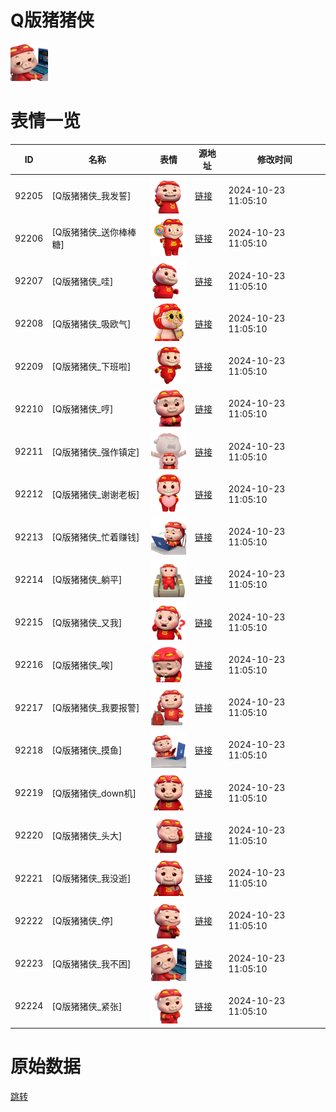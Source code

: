 # Q版猪猪侠

<img src="./cover.png" height="60" alt="cover" />

# 表情一览

|ID|名称|表情|源地址|修改时间|
|----|----|----|----|----|
|92205|[Q版猪猪侠_我发誓]|<img src="./pic/092205_%5BQ版猪猪侠_我发誓%5D.png" height="60" alt="我发誓"/>|[链接](https://i0.hdslb.com/bfs/garb/08a72d27f710db5659ad09b8e99f37e25497bc86.png)|2024-10-23 11:05:10|
|92206|[Q版猪猪侠_送你棒棒糖]|<img src="./pic/092206_%5BQ版猪猪侠_送你棒棒糖%5D.png" height="60" alt="送你棒棒糖"/>|[链接](https://i0.hdslb.com/bfs/garb/4da14cd3cfc3f7fcb56dc9ef11fc56330a180f41.png)|2024-10-23 11:05:10|
|92207|[Q版猪猪侠_哇]|<img src="./pic/092207_%5BQ版猪猪侠_哇%5D.png" height="60" alt="哇"/>|[链接](https://i0.hdslb.com/bfs/garb/292d731de6be7f89df4d945dee8f102f624221ab.png)|2024-10-23 11:05:10|
|92208|[Q版猪猪侠_吸欧气]|<img src="./pic/092208_%5BQ版猪猪侠_吸欧气%5D.png" height="60" alt="吸欧气"/>|[链接](https://i0.hdslb.com/bfs/garb/d66c722088443fd7a282ff7ed3a8406222e4b5c1.png)|2024-10-23 11:05:10|
|92209|[Q版猪猪侠_下班啦]|<img src="./pic/092209_%5BQ版猪猪侠_下班啦%5D.png" height="60" alt="下班啦"/>|[链接](https://i0.hdslb.com/bfs/garb/e739cad91a1f6238d6f37ed656936c1e844a181f.png)|2024-10-23 11:05:10|
|92210|[Q版猪猪侠_哼]|<img src="./pic/092210_%5BQ版猪猪侠_哼%5D.png" height="60" alt="哼"/>|[链接](https://i0.hdslb.com/bfs/garb/fdda7e681ae36815947ce7ff02eb1b64a0635a9b.png)|2024-10-23 11:05:10|
|92211|[Q版猪猪侠_强作镇定]|<img src="./pic/092211_%5BQ版猪猪侠_强作镇定%5D.png" height="60" alt="强作镇定"/>|[链接](https://i0.hdslb.com/bfs/garb/cfab7395c9626324bdf487af6415cee35df62680.png)|2024-10-23 11:05:10|
|92212|[Q版猪猪侠_谢谢老板]|<img src="./pic/092212_%5BQ版猪猪侠_谢谢老板%5D.png" height="60" alt="谢谢老板"/>|[链接](https://i0.hdslb.com/bfs/garb/609b7cd5e122256237d67662f0d587884fda8973.png)|2024-10-23 11:05:10|
|92213|[Q版猪猪侠_忙着赚钱]|<img src="./pic/092213_%5BQ版猪猪侠_忙着赚钱%5D.png" height="60" alt="忙着赚钱"/>|[链接](https://i0.hdslb.com/bfs/garb/f9f0b9e0f865681ba7c296f68705a7d945d44913.png)|2024-10-23 11:05:10|
|92214|[Q版猪猪侠_躺平]|<img src="./pic/092214_%5BQ版猪猪侠_躺平%5D.png" height="60" alt="躺平"/>|[链接](https://i0.hdslb.com/bfs/garb/71476ec7c5a8803806e1b6ff522f771d265d3e4e.png)|2024-10-23 11:05:10|
|92215|[Q版猪猪侠_又我]|<img src="./pic/092215_%5BQ版猪猪侠_又我%5D.png" height="60" alt="又我"/>|[链接](https://i0.hdslb.com/bfs/garb/8ba46b400823451ef3d98dc80c26a9578a886b1c.png)|2024-10-23 11:05:10|
|92216|[Q版猪猪侠_唉]|<img src="./pic/092216_%5BQ版猪猪侠_唉%5D.png" height="60" alt="唉"/>|[链接](https://i0.hdslb.com/bfs/garb/1b4881eedef9ccaa748191e3fb8c9e30e4a30f16.png)|2024-10-23 11:05:10|
|92217|[Q版猪猪侠_我要报警]|<img src="./pic/092217_%5BQ版猪猪侠_我要报警%5D.png" height="60" alt="我要报警"/>|[链接](https://i0.hdslb.com/bfs/garb/87647fe5ea13c009465030d58aa7376294d5d0d3.png)|2024-10-23 11:05:10|
|92218|[Q版猪猪侠_摸鱼]|<img src="./pic/092218_%5BQ版猪猪侠_摸鱼%5D.png" height="60" alt="摸鱼"/>|[链接](https://i0.hdslb.com/bfs/garb/b1a671f7bd5a4803934c3d998be8c3ff61c704d0.png)|2024-10-23 11:05:10|
|92219|[Q版猪猪侠_down机]|<img src="./pic/092219_%5BQ版猪猪侠_down机%5D.png" height="60" alt="down机"/>|[链接](https://i0.hdslb.com/bfs/garb/1133382112572b8e1358a72352e17361ad62bfca.png)|2024-10-23 11:05:10|
|92220|[Q版猪猪侠_头大]|<img src="./pic/092220_%5BQ版猪猪侠_头大%5D.png" height="60" alt="头大"/>|[链接](https://i0.hdslb.com/bfs/garb/8ee1a9c6591613a006f335f0748662797983cda2.png)|2024-10-23 11:05:10|
|92221|[Q版猪猪侠_我没逝]|<img src="./pic/092221_%5BQ版猪猪侠_我没逝%5D.png" height="60" alt="我没逝"/>|[链接](https://i0.hdslb.com/bfs/garb/9d9ee37537784f941d2bb1303ce06863d56ff252.png)|2024-10-23 11:05:10|
|92222|[Q版猪猪侠_停]|<img src="./pic/092222_%5BQ版猪猪侠_停%5D.png" height="60" alt="停"/>|[链接](https://i0.hdslb.com/bfs/garb/5458f7673c7f4ed3859153324be45fb2d29c4271.png)|2024-10-23 11:05:10|
|92223|[Q版猪猪侠_我不困]|<img src="./pic/092223_%5BQ版猪猪侠_我不困%5D.png" height="60" alt="我不困"/>|[链接](https://i0.hdslb.com/bfs/garb/cf6349bfa06a91fbaf264a3c795a6dccdad2f888.png)|2024-10-23 11:05:10|
|92224|[Q版猪猪侠_紧张]|<img src="./pic/092224_%5BQ版猪猪侠_紧张%5D.png" height="60" alt="紧张"/>|[链接](https://i0.hdslb.com/bfs/garb/b5b69a81bcff0ad11b254448de9e6a2442da5b5d.png)|2024-10-23 11:05:10|

# 原始数据

[跳转](./raw.json)

